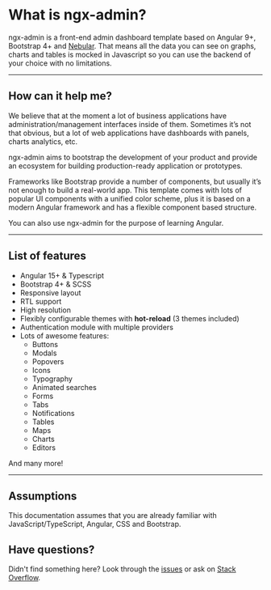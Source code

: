 # What is ngx-admin?

ngx-admin is a front-end admin dashboard template based on Angular 9+, Bootstrap 4+ and <a href="https://akveo.github.io/nebular?utm_campaign=nebular%20-%20home%20-%20ngx_admin%20docs&utm_source=ngx_admin&utm_medium=referral&utm_content=docs_getting_started" target="_blank">Nebular</a>. That means all the data you can see on graphs, charts and tables is mocked in Javascript so you can use the backend of your choice with no limitations.
<hr>

## How can it help me?

We believe that at the moment a lot of business applications have administration/management interfaces inside of them. Sometimes it’s not that obvious, but a lot of web applications have dashboards with panels, charts analytics, etc.


ngx-admin aims to bootstrap the development of your product and provide an ecosystem for building production-ready application or prototypes.

Frameworks like Bootstrap provide a number of components, but usually it’s not enough to build a real-world app. This template comes with lots of popular UI components with a unified color scheme, plus it is based on a modern Angular framework and has a flexible component based structure.

You can also use ngx-admin for the purpose of learning Angular.
<hr>

## List of features

- Angular 15+ & Typescript
- Bootstrap 4+ & SCSS
- Responsive layout
- RTL support
- High resolution
- Flexibly configurable themes with **hot-reload** (3 themes included)
- Authentication module with multiple providers
- Lots of awesome features:
  - Buttons
  - Modals
  - Popovers
  - Icons
  - Typography
  - Animated searches
  - Forms
  - Tabs
  - Notifications
  - Tables
  - Maps
  - Charts
  - Editors
  
And many more!
<hr>

## Assumptions

This documentation assumes that you are already familiar with JavaScript/TypeScript, Angular, CSS and Bootstrap.

## Have questions?
Didn't find something here? Look through the <a href="https://github.com/akveo/ngx-admin/issues" target="_blank">issues</a> or ask on <a href="https://stackoverflow.com/questions/ask" target="_blank">Stack Overflow</a>.
